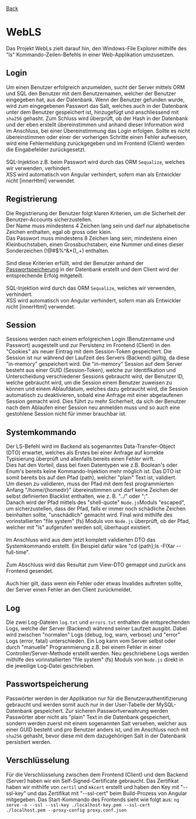 [Back](./README.md)

# WebLS

Das Projekt WebLs zielt darauf hin, den Windows-File Explorer mithilfe des "ls" Kommando-Zeilen-Befehls in einer Web-Applikation umzusetzen.

## Login

Um einen Benutzer erfolgreich anzumelden, sucht der Server mittels ORM und SQL den Benutzer mit dem Benutzernamen, welcher der Benutzer eingegeben hat, aus der Datenbank. Wenn der Benutzer gefunden wurde, wird zum eingegebenen Passwort das Salt, welches auch in der Datenbank unter dem Benutzer gespeichert ist, hinzugefügt und anschliessend mit `sha256` gehasht. Zum Schluss wird überprüft, ob der Hash in der Datenbank und der eben erstellt übereinstimmen und anhand dieser Information wird im Anschluss, bei einer Übereinstimmung das Login erfolgen. Sollte es nicht übereinstimmen oder einer der vorherigen Schritte einen Fehler aufweisen, wird eine Fehlermeldung zurückgegeben und im Frontend (Client) werden die Eingabefelder zurückgesetzt.
<br><br>
SQL-Injektion z.B. beim Passwort wird durch das ORM `Sequalize`, welches wir verwenden, verhindert.<br>
XSS wird automatisch von Angular verhindert, sofern man als Entwickler nicht [innerHtml] verwendet.

## Registrierung

Die Registrierung der Benutzer folgt klaren Kriterien, um die Sicherheit der Benutzer-Accounts sicherzustellen. <br>
Der Name muss mindestens 4 Zeichen lang sein und darf nur alphabetische Zeichen enthalten, egal ob gross oder klein. <br>
Das Passwort muss mindestens 8 Zeichen lang sein, mindestens einen Kleinbuchstaben, einen Grossbuchstaben, eine Nummer und eines dieser Sonderzeichen (!@#$%^&\*()\_+) enthalten.
<br><br>
Sind diese Kriterien erfüllt, wird der Benutzer anhand der [Passwortspeicherung](#passwortspeicherung) in der Datenbank erstellt und dem Client wird der entsprechende Erfolg mitgeteilt.
<br><br>
SQL-Injektion wird durch das ORM `Sequalize`, welches wir verwenden, verhindert.<br>
XSS wird automatisch von Angular verhindert, sofern man als Entwickler nicht [innerHtml] verwendet.

## Session

Sessions werden nach einem erfolgreichen Login (Benutzername und Passwort) ausgestellt und zur Persistenz im Frontend (Client) in den "Cookies" als neuer Eintrag mit dem Session-Token gespeichert. Die Session ist nur während der Laufzeit des Servers (Backend) gültig, da diese "in-memory" gespeichert wird. Die "in-memory" Session auf dem Server besteht aus einer GUID (Session-Token), welche zur Identifikation und Unterscheidung verschiedener Sessions gebraucht wird, der Benutzer ID, welche gebraucht wird, um die Session einem Benutzer zuweisen zu können und einem Ablaufdatum, welches dazu gebraucht wird, die Session automatisch zu deaktivieren, sobald eine Anfrage mit einer abgelaufenen Session gemacht wird. Dies führt zu mehr Sicherheit, da sich der Benutzer nach dem Ablaufen einer Session neu anmelden muss und so auch eine gestohlene Session nicht für immer brauchbar ist.

## Systemkommando

Der LS-Befehl wird im Backend als sogenanntes Data-Transfer-Object (DTO) erwartet, welches als Erstes bei einer Anfrage auf korrekte Typisierung überprüft und allenfalls bereits einen Fehler wirft. <br>
Dies hat den Vorteil, dass bei fixen Datentypen wie z.B. Boolean's oder Enum's bereits keine Kommando-Injektion mehr möglich ist. Das DTO ist somit bereits bis auf den Pfad (path), welcher "plain" Text ist, validiert. <br>
Um diesen zu validieren, muss der Pfad mit dem fest programmierten Anfang "/home/{homedir}" übereinstimmen und darf keine Zeichen der selbst definierten Blacklist enthalten, wie z. B. "../" oder ";". <br>
Danach wird der Pfad mittels des "shell-quote" `Node.js`Moduls "escaped", um sicherzustellen, dass der Pfad, falls er immer noch schädliche Zeichen beinhalten sollte, "unschädlich" gemacht wird.
Final wird mithilfe des vorinstallierten "file system" (fs) Moduls von `Node.js` überprüft, ob der Pfad, welcher mit "ls" aufgerufen werden soll, überhaupt existiert.
<br><br>
Im Anschluss wird aus dem jetzt komplett validierten DTO das Systemkommando erstellt. Ein Beispiel dafür wäre "cd {path};ls -FlXar --full-time".
<br><br>
Zum Abschluss wird das Resultat zum View-DTO gemappt und zurück ans Frontend gesendet.
<br><br>
Auch hier gilt, dass wenn ein Fehler oder etwas Invalides auftreten sollte, der Server einen Fehler an den Client zurückmeldet.

## Log

Die zwei Log-Dateien `log.txt` und `errors.txt` enthalten die entsprechenden Logs, welche der Server (Backend) während seiner Laufzeit ausgibt. Dabei wird zwischen "normalen" Logs (debug, log, warn, verbose) und "error" Logs (error, fatal) unterschieden. Ein Log kann vom Server selbst oder durch "manuelle" Programmierung z.B. bei einem Fehler in einer Controller/Server-Methode erstellt werden. Neu geschriebene Logs werden mithilfe des vorinstallierten "file system" (fs) Moduls von `Node.js` direkt in die jeweilige Log-Datei geschrieben.

## Passwortspeicherung

Passwörter werden in der Applikation nur für die Benutzerauthentifizierung gebraucht und werden somit auch nur in der User-Tabelle der MySQL-Datenbank gespeichert. Zur sicheren Passwortverwahrung werden Passwörter aber nicht als "plain" Text in die Datenbank gespeichert, sondern werden zuerst mit einem sogenannten Salt versehen, welcher aus einer GUID besteht und pro Benutzer anders ist, und im Anschluss noch mit `sha256` gehasht, bevor diese mit dem dazugehörigen Salt in der Datenbank persistiert werden.

## Verschlüsselung

Für die Verschlüsselung zwischen dem Frontend (Client) und dem Backend (Server) haben wir ein Self-Signed-Certificate gebraucht. Das Zertifikat haben wir mithilfe von `certil` und `mkcert` erstellt und haben den Key mit "--ssl-key" und das Zertifikat mit "--ssl-cert" beim Build-Prozess von Angular mitgegeben. Das Start-Kommando des Frontends sieht wie folgt aus: `ng serve -o --ssl --ssl-key ./localhost-key.pem --ssl-cert ./localhost.pem --proxy-config proxy.conf.json`
